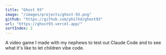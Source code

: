 ```yaml
---
title: "Ghost 93"
image: "/images/projects/ghost-93.png"
github: "https://github.com/philhd/ghost93"
url: "https://ghost93.vercel.app/"
sortIndex: 2
---
```


A video game I made with my nephews to test out Claude Code and to see what it's like to let children vibe code.